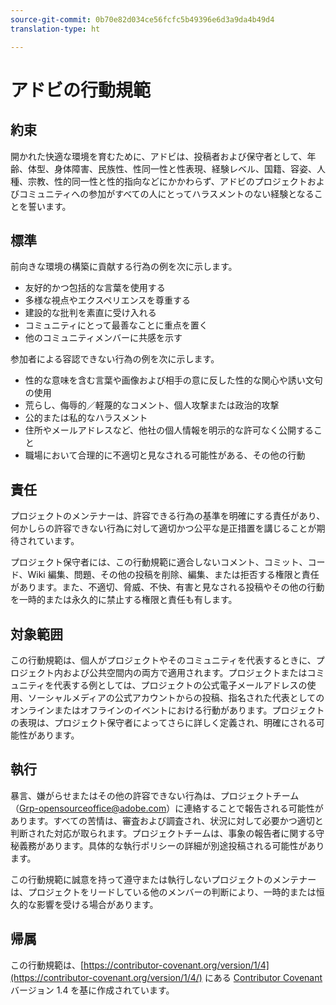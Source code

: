 ```yaml
---
source-git-commit: 0b70e82d034ce56fcfc5b49396e6d3a9da4b49d4
translation-type: ht

---
```

# アドビの行動規範

## 約束

開かれた快適な環境を育むために、アドビは、投稿者および保守者として、年齢、体型、身体障害、民族性、性同一性と性表現、経験レベル、国籍、容姿、人種、宗教、性的同一性と性的指向などにかかわらず、アドビのプロジェクトおよびコミュニティへの参加がすべての人にとってハラスメントのない経験となることを誓います。

## 標準

前向きな環境の構築に貢献する行為の例を次に示します。

* 友好的かつ包括的な言葉を使用する
* 多様な視点やエクスペリエンスを尊重する
* 建設的な批判を素直に受け入れる
* コミュニティにとって最善なことに重点を置く
* 他のコミュニティメンバーに共感を示す

参加者による容認できない行為の例を次に示します。

* 性的な意味を含む言葉や画像および相手の意に反した性的な関心や誘い文句の使用
* 荒らし、侮辱的／軽蔑的なコメント、個人攻撃または政治的攻撃
* 公的または私的なハラスメント
* 住所やメールアドレスなど、他社の個人情報を明示的な許可なく公開すること
* 職場において合理的に不適切と見なされる可能性がある、その他の行動

## 責任

プロジェクトのメンテナーは、許容できる行為の基準を明確にする責任があり、何かしらの許容できない行為に対して適切かつ公平な是正措置を講じることが期待されています。

プロジェクト保守者には、この行動規範に適合しないコメント、コミット、コード、Wiki 編集、問題、その他の投稿を削除、編集、または拒否する権限と責任があります。また、不適切、脅威、不快、有害と見なされる投稿やその他の行動を一時的または永久的に禁止する権限と責任も有します。

## 対象範囲

この行動規範は、個人がプロジェクトやそのコミュニティを代表するときに、プロジェクト内および公共空間内の両方で適用されます。プロジェクトまたはコミュニティを代表する例としては、プロジェクトの公式電子メールアドレスの使用、ソーシャルメディアの公式アカウントからの投稿、指名された代表としてのオンラインまたはオフラインのイベントにおける行動があります。プロジェクトの表現は、プロジェクト保守者によってさらに詳しく定義され、明確にされる可能性があります。

## 執行

暴言、嫌がらせまたはその他の許容できない行為は、プロジェクトチーム（Grp-opensourceoffice@adobe.com）に連絡することで報告される可能性があります。すべての苦情は、審査および調査され、状況に対して必要かつ適切と判断された対応が取られます。プロジェクトチームは、事象の報告者に関する守秘義務があります。具体的な執行ポリシーの詳細が別途投稿される可能性があります。

この行動規範に誠意を持って遵守または執行しないプロジェクトのメンテナーは、プロジェクトをリードしている他のメンバーの判断により、一時的または恒久的な影響を受ける場合があります。

## 帰属

この行動規範は、[https://contributor-covenant.org/version/1/4](https://contributor-covenant.org/version/1/4/) にある [Contributor Covenant](https://contributor-covenant.org) バージョン 1.4 を基に作成されています。
